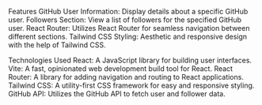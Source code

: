 Features
GitHub User Information: Display details about a specific GitHub user.
Followers Section: View a list of followers for the specified GitHub user.
React Router: Utilizes React Router for seamless navigation between different sections.
Tailwind CSS Styling: Aesthetic and responsive design with the help of Tailwind CSS.



Technologies Used
React: A JavaScript library for building user interfaces.
Vite: A fast, opinionated web development build tool for React.
React Router: A library for adding navigation and routing to React applications.
Tailwind CSS: A utility-first CSS framework for easy and responsive styling.
GitHub API: Utilizes the GitHub API to fetch user and follower data.

